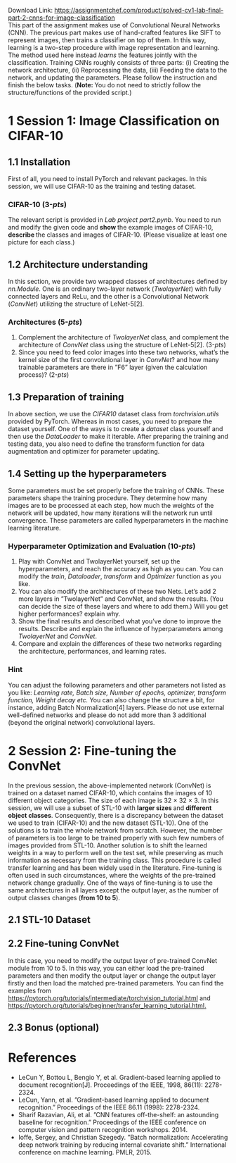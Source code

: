 Download Link: https://assignmentchef.com/product/solved-cv1-lab-final-part-2-cnns-for-image-classification
<br>
This part of the assignment makes use of Convolutional Neural Networks (CNN). The previous part makes use of hand-crafted features like SIFT to represent images, then trains a classifier on top of them. In this way, learning is a two-step procedure with image representation and learning. The method used here instead <em>learns </em>the features jointly with the classification. Training CNNs roughly consists of three parts: (i) Creating the network architecture, (ii) Reprocessing the data, (iii) Feeding the data to the network, and updating the parameters. Please follow the instruction and finish the below tasks. (<strong>Note: </strong>You do not need to strictly follow the structure/functions of the provided script.)

<h1>1           Session 1: Image Classification on CIFAR-10</h1>

<h2>1.1         Installation</h2>

First of all, you need to install PyTorch and relevant packages. In this session, we will use CIFAR-10 as the training and testing dataset.

<h3>CIFAR-10 (3-<em>pts</em>)</h3>

The relevant script is provided in <em>Lab project part2.pynb</em>. You need to run and modify the given code and <strong>show </strong>the example images of CIFAR-10, <strong>describe </strong>the classes and images of CIFAR-10. (Please visualize at least one picture for each class.)

<h2>1.2         Architecture understanding</h2>

In this section, we provide two wrapped classes of architectures defined by <em>nn.Module</em>. One is an ordinary two-layer network (<em>TwolayerNet</em>) with fully connected layers and ReLu, and the other is a Convolutional Network (<em>ConvNet</em>) utilizing the structure of LeNet-5[2].

<h3>Architectures (5-<em>pts</em>)</h3>

<ol>

 <li>Complement the architecture of <em>TwolayerNet </em>class, and complement the architecture of <em>ConvNet </em>class using the structure of LeNet-5[2]. (3-<em>pts</em>)</li>

 <li>Since you need to feed color images into these two networks, what’s the kernel size of the first convolutional layer in <em>ConvNet</em>? and how many trainable parameters are there in ”F6” layer (given the calculation process)? (2-<em>pts</em>)</li>

</ol>

<h2>1.3         Preparation of training</h2>

In above section, we use the <em>CIFAR10 </em>dataset class from <em>torchvision.utils </em>provided by PyTorch. Whereas in most cases, you need to prepare the dataset yourself. One of the ways is to create a <em>dataset </em>class yourself and then use the <em>DataLoader </em>to make it iterable. After preparing the training and testing data, you also need to define the transform function for data augmentation and optimizer for parameter updating.

<h2>1.4            Setting up the hyperparameters</h2>

Some parameters must be set properly before the training of CNNs. These parameters shape the training procedure. They determine how many images are to be processed at each step, how much the weights of the network will be updated, how many iterations will the network run until convergence. These parameters are called hyperparameters in the machine learning literature.

<h3>Hyperparameter Optimization and Evaluation (10-<em>pts</em>)</h3>

<ol>

 <li>Play with ConvNet and TwolayerNet yourself, set up the hyperparameters, and reach the accuracy as high as you can. You can modify the <em>train</em>, <em>Dataloader</em>, <em>transform </em>and <em>Optimizer </em>function as you like.</li>

 <li>You can also modify the architectures of these two Nets. Let’s add 2 more layers in ”TwolayerNet” and ConvNet, and show the results. (You can decide the size of these layers and where to add them.) Will you get higher performances? explain why.</li>

 <li>Show the final results and described what you’ve done to improve the results. Describe and explain the influence of hyperparameters among <em>TwolayerNet </em>and <em>ConvNet</em>.</li>

 <li>Compare and explain the differences of these two networks regarding the architecture, performances, and learning rates.</li>

</ol>

<h3>Hint</h3>

You can adjust the following parameters and other parameters not listed as you like: <em>Learning rate, Batch size, Number of epochs, optimizer, transform function, Weight decay etc. </em>You can also change the structure a bit, for instance, adding Batch Normalization[4] layers. Please do not use external well-defined networks and please do not add more than 3 additional (beyond the original network) convolutional layers.

<h1>2              Session 2: Fine-tuning the ConvNet</h1>

In the previous session, the above-implemented network (ConvNet) is trained on a dataset named CIFAR-10, which contains the images of 10 different object categories. The size of each image is 32 × 32 × 3. In this session, we will use a subset of STL-10 with <strong>larger sizes </strong>and <strong>different object classes</strong>. Consequently, there is a discrepancy between the dataset we used to train (CIFAR-10) and the new dataset (STL-10). One of the solutions is to train the whole network from scratch. However, the number of parameters is too large to be trained properly with such few numbers of images provided from STL-10. Another solution is to shift the learned weights in a way to perform well on the test set, while preserving as much information as necessary from the training class. This procedure is called transfer learning and has been widely used in the literature. Fine-tuning is often used in such circumstances, where the weights of the pre-trained network change gradually. One of the ways of fine-tuning is to use the same architectures in all layers except the output layer, as the number of output classes changes (<strong>from 10 to 5</strong>).

<h2>2.1         STL-10 Dataset</h2>

<h2>2.2         Fine-tuning ConvNet</h2>

In this case, you need to modify the output layer of pre-trained ConvNet module from 10 to 5. In this way, you can either load the pre-trained parameters and then modify the output layer or change the output layer firstly and then load the matched pre-trained parameters. You can find the examples from <a href="https://pytorch.org/tutorials/intermediate/torchvision_tutorial.html">https://pytorch.org/tutorials/intermediate/torchvision_tutorial.html</a> and <a href="https://pytorch.org/tutorials/beginner/transfer_learning_tutorial.html">https://pytorch.org/tutorials/beginner/transfer_learning_tutorial.html</a><a href="https://pytorch.org/tutorials/beginner/transfer_learning_tutorial.html">.</a>

<h2>2.3         Bonus (optional)</h2>

<h1>References</h1>

<ul>

 <li>LeCun Y, Bottou L, Bengio Y, et al. Gradient-based learning applied to document recognition[J]. Proceedings of the IEEE, 1998, 86(11): 2278-2324.</li>

 <li>LeCun, Yann, et al. ”Gradient-based learning applied to document recognition.” Proceedings of the IEEE 86.11 (1998): 2278-2324.</li>

 <li>Sharif Razavian, Ali, et al. ”CNN features off-the-shelf: an astounding baseline for recognition.” Proceedings of the IEEE conference on computer vision and pattern recognition workshops. 2014.</li>

 <li>Ioffe, Sergey, and Christian Szegedy. ”Batch normalization: Accelerating deep network training by reducing internal covariate shift.” International conference on machine learning. PMLR, 2015.</li>

</ul>